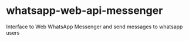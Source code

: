 # whatsapp-web-api-messenger
Interface to Web WhatsApp Messenger and send messages to whatsapp users
